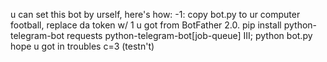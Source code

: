 u can set this bot by urself, here's how:
-1: copy bot.py to ur computer
football, replace da token w/ 1 u got from BotFather
2.0. pip install python-telegram-bot requests python-telegram-bot[job-queue]
III; python bot.py
hope u got in troubles c=3 (testn't)